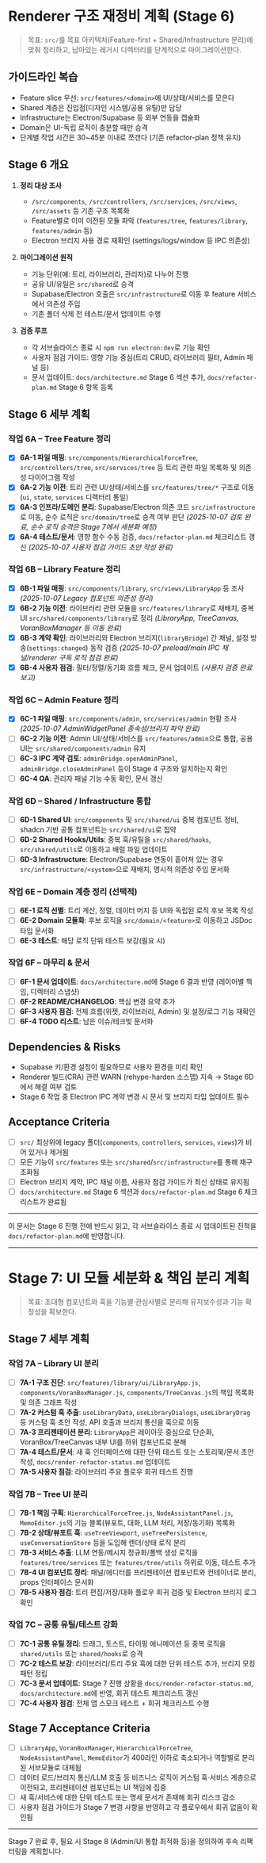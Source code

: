 # Renderer 구조 재정비 계획 (Stage 6)

> 목표: `src/`를 목표 아키텍처(Feature-first + Shared/Infrastructure 분리)에 맞춰 정리하고, 남아있는 레거시 디렉터리를 단계적으로 마이그레이션한다.

## 가이드라인 복습
- Feature slice 우선: `src/features/<domain>`에 UI/상태/서비스를 모은다
- Shared 계층은 진입점(디자인 시스템/공용 유틸)만 담당
- Infrastructure는 Electron/Supabase 등 외부 연동을 캡슐화
- Domain은 UI-독립 로직이 충분할 때만 승격
- 단계별 작업 시간은 30~45분 이내로 쪼갠다 (기존 refactor-plan 정책 유지)

## Stage 6 개요
1. **정리 대상 조사**  
   - `/src/components`, `/src/controllers`, `/src/services`, `/src/views`, `/src/assets` 등 기존 구조 목록화  
   - Feature별로 이미 이전된 모듈 파악 (`features/tree`, `features/library`, `features/admin` 등)  
   - Electron 브리지 사용 경로 재확인 (settings/logs/window 등 IPC 의존성)

2. **마이그레이션 원칙**  
   - 기능 단위(예: 트리, 라이브러리, 관리자)로 나누어 진행  
   - 공유 UI/유틸은 `src/shared`로 승격  
   - Supabase/Electron 호출은 `src/infrastructure`로 이동 후 feature 서비스에서 의존성 주입  
   - 기존 폴더 삭제 전 테스트/문서 업데이트 수행

3. **검증 루프**  
   - 각 서브슬라이스 종료 시 `npm run electron:dev`로 기능 확인  
   - 사용자 점검 가이드: 영향 기능 중심(트리 CRUD, 라이브러리 필터, Admin 패널 등)  
   - 문서 업데이트: `docs/architecture.md` Stage 6 섹션 추가, `docs/refactor-plan.md` Stage 6 항목 등록

## Stage 6 세부 계획

### 작업 6A – Tree Feature 정리
- [x] **6A-1 파일 매핑**: `src/components/HierarchicalForceTree`, `src/controllers/tree`, `src/services/tree` 등 트리 관련 파일 목록화 및 의존성 다이어그램 작성
- [x] **6A-2 기능 이전**: 트리 관련 UI/상태/서비스를 `src/features/tree/*` 구조로 이동 (`ui`, `state`, `services` 디렉터리 통일)
- [x] **6A-3 인프라/도메인 분리**: Supabase/Electron 의존 코드 `src/infrastructure`로 이동, 순수 로직은 `src/domain/tree`로 승격 여부 판단 *(2025-10-07 검토 완료, 순수 로직 승격은 Stage 7에서 세분화 예정)*
- [x] **6A-4 테스트/문서**: 영향 함수 수동 검증, `docs/refactor-plan.md` 체크리스트 갱신 *(2025-10-07 사용자 점검 가이드 초안 작성 완료)*

### 작업 6B – Library Feature 정리
- [x] **6B-1 파일 매핑**: `src/components/library`, `src/views/LibraryApp` 등 조사 *(2025-10-07 Legacy 컴포넌트 의존성 정리)*
- [x] **6B-2 기능 이전**: 라이브러리 관련 모듈을 `src/features/library`로 재배치, 중복 UI `src/shared/components/library`로 정리 *(LibraryApp, TreeCanvas, VoranBoxManager 등 이동 완료)*
- [x] **6B-3 계약 확인**: 라이브러리와 Electron 브리지(`libraryBridge`) 간 채널, 설정 방송(`settings:changed`) 동작 검증 *(2025-10-07 preload/main IPC 채널/renderer 구독 로직 점검 완료)*
- [x] **6B-4 사용자 점검**: 필터/정렬/동기화 흐름 체크, 문서 업데이트 *(사용자 검증 완료 보고)*

### 작업 6C – Admin Feature 정리
- [x] **6C-1 파일 매핑**: `src/components/admin`, `src/services/admin` 현황 조사 *(2025-10-07 AdminWidgetPanel 종속성/브리지 파악 완료)*
- [ ] **6C-2 기능 이전**: Admin UI/상태/서비스를 `src/features/admin`으로 통합, 공용 UI는 `src/shared/components/admin` 유지
- [ ] **6C-3 IPC 계약 검토**: `adminBridge.openAdminPanel`, `adminBridge.closeAdminPanel` 등이 Stage 4 구조와 일치하는지 확인
- [ ] **6C-4 QA**: 관리자 패널 기능 수동 확인, 문서 갱신

### 작업 6D – Shared / Infrastructure 통합
- [ ] **6D-1 Shared UI**: `src/components` 및 `src/shared/ui` 중복 컴포넌트 정비, shadcn 기반 공통 컴포넌트는 `src/shared/ui`로 집약
- [ ] **6D-2 Shared Hooks/Utils**: 중복 훅/유틸을 `src/shared/hooks`, `src/shared/utils`로 이동하고 배럴 파일 업데이트
- [ ] **6D-3 Infrastructure**: Electron/Supabase 연동이 흩어져 있는 경우 `src/infrastructure/<system>`으로 재배치, 명시적 의존성 주입 문서화

### 작업 6E – Domain 계층 정리 (선택적)
- [ ] **6E-1 로직 선별**: 트리 계산, 정렬, 데이터 머지 등 UI와 독립된 로직 후보 목록 작성
- [ ] **6E-2 Domain 모듈화**: 후보 로직을 `src/domain/<feature>`로 이동하고 JSDoc 타입 문서화
- [ ] **6E-3 테스트**: 해당 로직 단위 테스트 보강(필요 시)

### 작업 6F – 마무리 & 문서
- [ ] **6F-1 문서 업데이트**: `docs/architecture.md`에 Stage 6 결과 반영 (레이어별 책임, 디렉터리 스냅샷)
- [ ] **6F-2 README/CHANGELOG**: 핵심 변경 요약 추가
- [ ] **6F-3 사용자 점검**: 전체 흐름(위젯, 라이브러리, Admin) 및 설정/로그 기능 재확인
- [ ] **6F-4 TODO 리스트**: 남은 이슈/테크빚 문서화

## Dependencies & Risks
- Supabase 키/환경 설정이 필요하므로 사용자 환경을 미리 확인
- Renderer 빌드(CRA) 관련 WARN (rehype-harden 소스맵) 지속 → Stage 6D에서 해결 여부 검토
- Stage 6 작업 중 Electron IPC 계약 변경 시 문서 및 브리지 타입 업데이트 필수

## Acceptance Criteria
- [ ] `src/` 최상위에 legacy 폴더(`components`, `controllers`, `services`, `views`)가 비어 있거나 제거됨
- [ ] 모든 기능이 `src/features` 또는 `src/shared`/`src/infrastructure`를 통해 재구조화됨
- [ ] Electron 브리지 계약, IPC 채널 이름, 사용자 점검 가이드가 최신 상태로 유지됨
- [ ] `docs/architecture.md` Stage 6 섹션과 `docs/refactor-plan.md` Stage 6 체크리스트가 완료됨

---
이 문서는 Stage 6 진행 전에 반드시 읽고, 각 서브슬라이스 종료 시 업데이트된 진척을 `docs/refactor-plan.md`에 반영합니다.

---

# Stage 7: UI 모듈 세분화 & 책임 분리 계획

> 목표: 초대형 컴포넌트와 훅을 기능별·관심사별로 분리해 유지보수성과 기능 확장성을 확보한다.

## Stage 7 세부 계획

### 작업 7A – Library UI 분리
- [ ] **7A-1 구조 진단**: `src/features/library/ui/LibraryApp.js`, `components/VoranBoxManager.js`, `components/TreeCanvas.js`의 책임 목록화 및 의존 그래프 작성
- [ ] **7A-2 커스텀 훅 추출**: `useLibraryData`, `useLibraryDialogs`, `useLibraryDrag` 등 커스텀 훅 초안 작성, API 호출과 브리지 통신을 훅으로 이동
- [ ] **7A-3 프리젠테이션 분리**: `LibraryApp`은 레이아웃 중심으로 단순화, VoranBox/TreeCanvas 내부 UI를 하위 컴포넌트로 분해
- [ ] **7A-4 테스트/문서**: 새 훅 인터페이스에 대한 단위 테스트 또는 스토리북/문서 초안 작성, `docs/render-refactor-status.md` 업데이트
- [ ] **7A-5 사용자 점검**: 라이브러리 주요 플로우 회귀 테스트 진행

### 작업 7B – Tree UI 분리
- [ ] **7B-1 책임 구획**: `HierarchicalForceTree.js`, `NodeAssistantPanel.js`, `MemoEditor.js`의 기능 블록(뷰포트, 대화, LLM 처리, 저장/동기화) 목록화
- [ ] **7B-2 상태/뷰포트 훅**: `useTreeViewport`, `useTreePersistence`, `useConversationStore` 등을 도입해 렌더/상태 로직 분리
- [ ] **7B-3 서비스 추출**: LLM 연동/메시지 정규화/폴백 생성 로직을 `features/tree/services` 또는 `features/tree/utils` 하위로 이동, 테스트 추가
- [ ] **7B-4 UI 컴포넌트 정리**: 패널/에디터를 프리젠테이션 컴포넌트와 컨테이너로 분리, props 인터페이스 문서화
- [ ] **7B-5 사용자 점검**: 트리 편집/저장/대화 플로우 회귀 검증 및 Electron 브리지 로그 확인

### 작업 7C – 공통 유틸/테스트 강화
- [ ] **7C-1 공통 유틸 정리**: 드래그, 토스트, 타이핑 애니메이션 등 중복 로직을 `shared/utils` 또는 `shared/hooks`로 승격
- [ ] **7C-2 테스트 보강**: 라이브러리/트리 주요 훅에 대한 단위 테스트 추가, 브리지 모킹 패턴 정립
- [ ] **7C-3 문서 업데이트**: Stage 7 진행 상황을 `docs/render-refactor-status.md`, `docs/architecture.md`에 반영, 회귀 테스트 체크리스트 갱신
- [ ] **7C-4 사용자 점검**: 전체 앱 스모크 테스트 + 회귀 체크리스트 수행

## Stage 7 Acceptance Criteria
- [ ] `LibraryApp`, `VoranBoxManager`, `HierarchicalForceTree`, `NodeAssistantPanel`, `MemoEditor`가 400라인 이하로 축소되거나 역할별로 분리된 서브모듈로 대체됨
- [ ] 데이터 로드/브리지 통신/LLM 호출 등 비즈니스 로직이 커스텀 훅·서비스 계층으로 이전되고, 프리젠테이션 컴포넌트는 UI 책임에 집중
- [ ] 새 훅/서비스에 대한 단위 테스트 또는 명세 문서가 존재해 회귀 리스크 감소
- [ ] 사용자 점검 가이드가 Stage 7 변경 사항을 반영하고 각 플로우에서 회귀 없음이 확인됨

---
Stage 7 완료 후, 필요 시 Stage 8 (Admin/UI 통합 최적화 등)을 정의하여 후속 리팩터링을 계획합니다.
